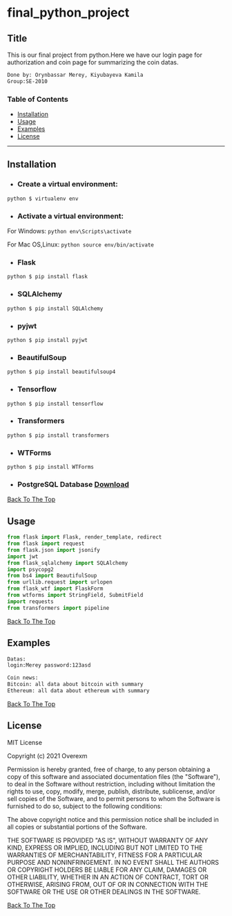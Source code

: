 # final_python_project


## Title
This is our final project from python.Here we have our login page for authorization and coin page for summarizing the coin datas.
```html
Done by: Orynbassar Merey, Kiyubayeva Kamila
Group:SE-2010
```

### Table of Contents
- [Installation](#installation)
- [Usage](#usage)
- [Examples](#examples)
- [License](#lisense)

---

## Installation

* ### Create a virtual environment:
```python $ virtualenv env```
* ### Activate a virtual environment:
For Windows:
```python env\Scripts\activate```

For Mac OS,Linux:
```python source env/bin/activate```

* ### Flask
```python $ pip install flask```

* ### SQLAlchemy
```python $ pip install SQLAlchemy ```

* ### pyjwt
```python $ pip install pyjwt ```

* ### BeautifulSoup
```python $ pip install beautifulsoup4```

* ### Tensorflow
```python $ pip install tensorflow ```

* ### Transformers
```python $ pip install transformers ```

* ### WTForms
```python $ pip install WTForms ```

* ### PostgreSQL Database [Download](https://www.enterprisedb.com/downloads/postgres-postgresql-downloads)



[Back To The Top](#final_python_project)

## Usage

```python
from flask import Flask, render_template, redirect 
from flask import request
from flask.json import jsonify
import jwt
from flask_sqlalchemy import SQLAlchemy
import psycopg2
from bs4 import BeautifulSoup
from urllib.request import urlopen
from flask_wtf import FlaskForm
from wtforms import StringField, SubmitField
import requests
from transformers import pipeline
```
[Back To The Top](#final_python_project)
## Examples
```html
Datas:
login:Merey password:123asd

Coin news:
Bitcoin: all data about bitcoin with summary
Ethereum: all data about ethereum with summary
```
[Back To The Top](#final_python_project)

## License

MIT License

Copyright (c) 2021 Overexm

Permission is hereby granted, free of charge, to any person obtaining a copy
of this software and associated documentation files (the "Software"), to deal
in the Software without restriction, including without limitation the rights
to use, copy, modify, merge, publish, distribute, sublicense, and/or sell
copies of the Software, and to permit persons to whom the Software is
furnished to do so, subject to the following conditions:

The above copyright notice and this permission notice shall be included in all
copies or substantial portions of the Software.

THE SOFTWARE IS PROVIDED "AS IS", WITHOUT WARRANTY OF ANY KIND, EXPRESS OR
IMPLIED, INCLUDING BUT NOT LIMITED TO THE WARRANTIES OF MERCHANTABILITY,
FITNESS FOR A PARTICULAR PURPOSE AND NONINFRINGEMENT. IN NO EVENT SHALL THE
AUTHORS OR COPYRIGHT HOLDERS BE LIABLE FOR ANY CLAIM, DAMAGES OR OTHER
LIABILITY, WHETHER IN AN ACTION OF CONTRACT, TORT OR OTHERWISE, ARISING FROM,
OUT OF OR IN CONNECTION WITH THE SOFTWARE OR THE USE OR OTHER DEALINGS IN THE
SOFTWARE.

[Back To The Top](#final_python_project)

